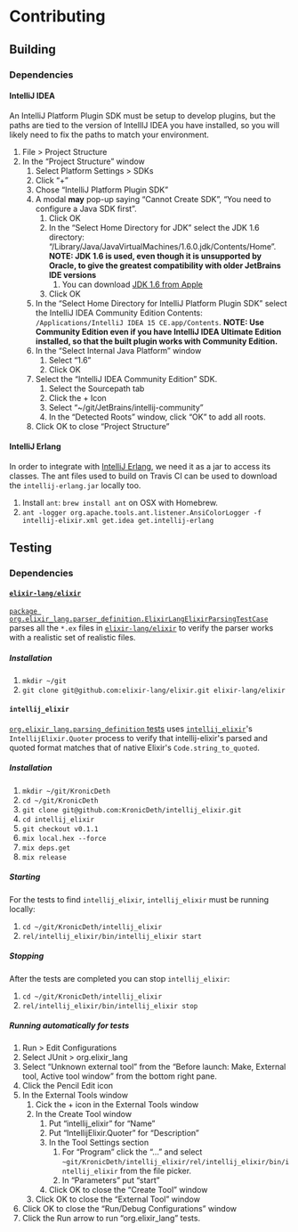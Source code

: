 # Contributing

## Building

### Dependencies

#### IntelliJ IDEA

An IntelliJ Platform Plugin SDK must be setup to develop plugins, but the paths are tied to the version of IntellIJ IDEA
you have installed, so you will likely need to fix the paths to match your environment.

1. File > Project Structure
2. In the “Project Structure” window
    1. Select Platform Settings > SDKs
    2. Click “+”
    3. Chose “IntelliJ Platform Plugin SDK”
    4. A modal **may** pop-up saying “Cannot Create SDK”, “You need to configure a Java SDK first”.
        1. Click OK
        2. In the “Select Home Directory for JDK” select the JDK 1.6 directory:
           “/Library/Java/JavaVirtualMachines/1.6.0.jdk/Contents/Home”.
           **NOTE: JDK 1.6 is used, even though it is unsupported by Oracle, to give the greatest compatibility with
                   older JetBrains IDE versions**
            1. You can download [JDK 1.6 from Apple](https://support.apple.com/kb/DL1572?locale=en_US)
        3. Click OK
    5. In the “Select Home Directory for IntelliJ Platform Plugin SDK” select the IntelliJ IDEA Community Edition
       Contents: `/Applications/IntelliJ IDEA 15 CE.app/Contents`.
        **NOTE: Use Community Edition even if you have IntelliJ IDEA Ultimate Edition installed, so that the built
                plugin works with Community Edition.**
    6. In the “Select Internal Java  Platform” window
        1. Select “1.6”
        2. Click OK
    7. Select the “IntelliJ IDEA Community Edition” SDK.
        1. Select the Sourcepath tab
        2. Click the + Icon
        3. Select “~/git/JetBrains/intellij-community”
        4. In the “Detected Roots” window, click “OK” to add all roots.
    8. Click OK to close “Project Structure”

#### IntelliJ Erlang

In order to integrate with [IntelliJ Erlang](https://github.com/ignatov/intellij-erlang), we need it as a jar to access
its classes.  The ant files used to build on Travis CI can be used to download the `intellij-erlang.jar` locally too.

1. Install `ant`: `brew install ant` on OSX with Homebrew.
2. `ant -logger org.apache.tools.ant.listener.AnsiColorLogger -f intellij-elixir.xml get.idea get.intellij-erlang`

## Testing

### Dependencies

#### [`elixir-lang/elixir`](https://github.com/elixir-lang/elixir)

[`package org.elixir_lang.parser_definition.ElixirLangElixirParsingTestCase`](https://github.com/KronicDeth/intellij-elixir/blob/master/tests/org/elixir_lang/parser_definition/ElixirLangElixirParsingTestCase.java)
parses all the `*.ex` files in [`elixir-lang/elixir`](https://github.com/elixir-lang/elixir) to verify the parser works
with a realistic set of realistic files.

##### Installation

1. `mkdir ~/git`
2. `git clone git@github.com:elixir-lang/elixir.git elixir-lang/elixir`

#### `intellij_elixir`
[`org.elixir_lang.parsing_definition` tests](tests/org/elixir_lang.parsing_definition) uses
[`intellij_elixir`](https://github.com/KronicDeth/intellij_elixir)'s `IntellijElixir.Quoter` process to verify that
intellij-elixir's parsed and quoted format matches that of native Elixir's `Code.string_to_quoted`.

##### Installation

1. `mkdir ~/git/KronicDeth`
2. `cd ~/git/KronicDeth`
3. `git clone git@github.com:KronicDeth/intellij_elixir.git`
4. `cd intellij_elixir`
5. `git checkout v0.1.1`
6. `mix local.hex --force`
7. `mix deps.get`
8. `mix release`

##### Starting

For the tests to find `intellij_elixir`, `intellij_elixir` must be running locally:

1. `cd ~/git/KronicDeth/intellij_elixir`
2. `rel/intellij_elixir/bin/intellij_elixir start`

##### Stopping

After the tests are completed you can stop `intellij_elixir`:

1. `cd ~/git/KronicDeth/intellij_elixir`
2. `rel/intellij_elixir/bin/intellij_elixir stop`

##### Running automatically for tests

1. Run > Edit Configurations
2. Select JUnit > org.elixir_lang
3. Select “Unknown external tool” from the “Before launch: Make, External tool, Active tool window” from the bottom
   right pane.
4. Click the Pencil Edit icon
5. In the External Tools window
    1. Cick the + icon in the External Tools window
    2. In the Create Tool window
        1. Put “intellij_elixir” for “Name”
        2. Put “IntellijElixir.Quoter” for “Description”
        3. In the Tool Settings section
            1. For “Program” click the “…” and select
               `~git/KronicDeth/intellij_elixir/rel/intellij_elixir/bin/intellij_elixir` from the file picker.
            2. In “Parameters” put “start”
        4. Click OK to close the “Create Tool” window
    3. Click OK to close the “External Tool” window
6. Click OK to close the “Run/Debug Configurations” window
7. Click the Run arrow to run “org.elixir_lang” tests.
